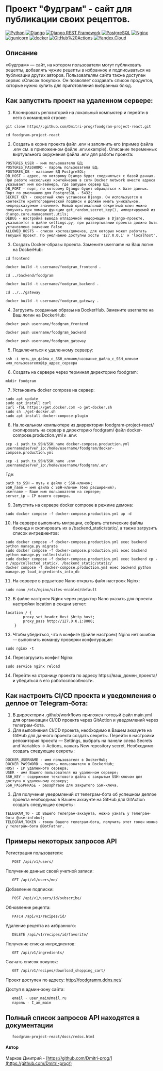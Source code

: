 # Проект "Фудграм" - сайт для публикации своих рецептов.

[![Python](https://img.shields.io/badge/-Python-464646?style=flat-square&logo=Python)](https://www.python.org/)
[![Django](https://img.shields.io/badge/-Django-464646?style=flat-square&logo=Django)](https://www.djangoproject.com/)
[![Django REST Framework](https://img.shields.io/badge/-Django%20REST%20Framework-464646?style=flat-square&logo=Django%20REST%20Framework)](https://www.django-rest-framework.org/)
[![PostgreSQL](https://img.shields.io/badge/-PostgreSQL-464646?style=flat-square&logo=PostgreSQL)](https://www.postgresql.org/)
[![Nginx](https://img.shields.io/badge/-NGINX-464646?style=flat-square&logo=NGINX)](https://nginx.org/ru/)
[![gunicorn](https://img.shields.io/badge/-gunicorn-464646?style=flat-square&logo=gunicorn)](https://gunicorn.org/)
[![docker](https://img.shields.io/badge/-Docker-464646?style=flat-square&logo=docker)](https://www.docker.com/)
[![GitHub%20Actions](https://img.shields.io/badge/-GitHub%20Actions-464646?style=flat-square&logo=GitHub%20actions)](https://github.com/features/actions)
[![Yandex.Cloud](https://img.shields.io/badge/-Yandex.Cloud-464646?style=flat-square&logo=Yandex.Cloud)](https://cloud.yandex.ru/)

## Описание

«Фудграм» — сайт, на котором пользователи могут публиковать рецепты, добавлять чужие рецепты в избранное и подписываться на публикации других авторов. Пользователям сайта также доступен сервис «Список покупок». Он позволяет создавать список продуктов, которые нужно купить для приготовления выбранных блюд.

## Как запустить проект на удаленном сервере:

1. Клонировать репозиторий на локальный компьютер и перейти в него в командной строке:

```
git clone https//:github.com/Dmitri-prog/foodgram-project-react.git
```

```
cd foodgram-project-react
```

2. Cоздать в корне проекта файл .env и заполнить его (пример файла .env см. в приложенном файле .env.example). Описание переменных виртуального окружения файла .env для работы проекта:
```
POSTGRES_USER - имя пользователя БД;
POSTGRES_PASSWORD - пароль пользователя БД;
POSTGRES_DB - название БД PostgreSQL;
DB_HOST - адрес, по которому Django будет соединяться с базой данных. При работе нескольких контейнеров в сети Docker network вместо адреса указывают имя контейнера, где запущен сервер БД;
DB_PORT - порт, по которому Django будет обращаться к базе данных. Порт по умолчанию для PostgreSQL - 5432;
SECRET_KEY - cекретный ключ установки Django. Он используется в контексте криптографической подписи и должен иметь уникальное, непредсказуемое значение. Новый оригинальный секретный ключ можно получить при помощи функции get_random_secret_key(), импортируемой из django.core.management.utils;
DEBUG - настройка вывода отладочной информации в Django-проекте, указывается в файле settings.py, при развертывании проекта должно быть установлено значение False
ALLOWED_HOSTS - список хостов/доменов, для которых может работать текущий проект. По умолчанию доступны хосты '127.0.0.1' и 'localhost'.
```

3. Создать Docker-образы проекта. Замените username на Ваш логин на DockerHub:

```
cd frontend
```

```
docker build -t username/foodgram_frontend .
```

```
cd ../backend/foodgram
```

```
docker build -t username/foodgram_backend .
```

```
cd ../../gateway
```

```
docker build -t username/foodgram_gateway .
```

4. Загрузить созданные образы на DockerHub. Замените username на Ваш логин на DockerHub:
```
docker push username/foodgram_frontend
```

```
docker push username/foodgram_backend
```

```
docker push username/foodgram_gateway
```

5. Подключиться к удаленному серверу:
```
ssh -i путь_до_файла_с_SSH_ключом/название_файла_с_SSH_ключом имя_пользователя@ip_адрес_сервера
```

6. Создать на сервере через терминал директорию foodgram:
```
mkdir foodgram
```

7. Установить docker compose на сервер:
```
sudo apt update
sudo apt install curl
curl -fSL https://get.docker.com -o get-docker.sh
sudo sh ./get-docker.sh
sudo apt install docker-compose-plugin 
```

8. На локальном компьютере из дирректории foodgram-project-react/ cкопировать на сервер в директорию foodgram/ файл docker-compose.production.yml и .env:
```
scp -i path_to_SSH/SSH_name docker-compose.production.yml username@server_ip:/home/username/foodgram/docker-compose.production.yml
```

```
scp -i path_to_SSH/SSH_name .env username@server_ip:/home/username/foodgram/.env
```

Где:
```
path_to_SSH — путь к файлу с SSH-ключом;
SSH_name — имя файла с SSH-ключом (без расширения);
username — Ваше имя пользователя на сервере;
server_ip — IP вашего сервера.
```

9. Запустить на сервере docker compose в режиме демона:
```
sudo docker compose -f docker-compose.production.yml up -d
```
10. На сервере выполнить миграции, собрать статические файлы бэкенда и скопировать их в /backend_static/static/, а также загрузить список ингредиентов:
```
sudo docker compose -f docker-compose.production.yml exec backend python manage.py migrate
sudo docker compose -f docker-compose.production.yml exec backend python manage.py collectstatic
sudo docker compose -f docker-compose.production.yml exec backend cp -r /app/collected_static/. /backend_static/static/
docker compose -f docker-compose.production.yml exec backend python manage.py load_ingredients_into_db
```
11. На сервере в редакторе Nano открыть файл настроек Nginx:
```
sudo nano /etc/nginx/sites-enabled/default
```
12. В файле настроек Nginx через редактор Nano указать для проекта настройки location в секции server:
```
location / {
        proxy_set_header Host $http_host;
        proxy_pass http://127.0.0.1:8000;
    }
```
13. Чтобы убедиться, что в конфиге (файле настроек) Nginx нет ошибок — выполнить команду проверки конфигурации:
```
sudo nginx -t
```
14. Перезагрузить конфиг Nginx:
```
sudo service nginx reload
```
14. Перейти на страницу проекта по адресу https://ваш_домен_проекта/ и убедиться в его работоспособности.

## Как настроить CI/CD проекта и уведомления о деплое от Telegram-бота:

1. В дирректории .github/workflows приложен готовый файл main.yml для организации CI/CD проекта через GitAction и уведомлений через телеграм-бота.
2. Для выполнения CI/CD проекта, необходимо в Вашем аккаунте на GitHub для данного проекта создать секреты. 
Перейти в настройки репозитория проекта — Settings, выбрать на панели слева Secrets and Variables → Actions, нажать New repository secret. Необходимо создать следующие секреты:
```
DOCKER_USERNAME - имя пользователя в DockerHub;
DOCKER_PASSWORD - пароль пользователя в DockerHub;
HOST - IP удаленного сервера;
USER - имя Вашего пользователя на удаленном сервере;
SSH_KEY - содержимое текстового файла с закрытым SSH-ключом для доступа к удаленному серверу;
SSH_PASSPHRASE - passphrase для закрытого SSH-ключа.
```
3. Для получения уведомлений от телеграм-бота об успешном деплое проекта необходимо в Вашем аккаунте на GitHub для GitAction создать следующие секреты:
```
TELEGRAM_TO - ID Вашего телеграм-аккаунта, можно узнать у телеграм-бота @userinfobot;
TELEGRAM_TOKEN - токен Вашего телеграм-бота, получить этот токен можно у телеграм-бота @BotFather.
```
## Примеры некоторых запросов API

Регистрация пользователя:

```bash
   POST /api/v1/users/
```

Получение данных своей учетной записи:

```bash
   GET /api/v1/users/me/ 
```

Добавление подписки:

```bash
   POST /api/v1/users/id/subscribe/
```

Обновление рецепта:
  
```bash
   PATCH /api/v1/recipes/id/
```

Удаление рецепта из избранного:

```bash
   DELETE /api/v1/recipes/id/favorite/
```

Получение списка ингредиентов:

```bash
   GET /api/v1/ingredients/
```

Скачать список покупок:

```bash
   GET /api/v1/recipes/download_shopping_cart/
```

Проект доступен по адресу: <http://foodgramm.ddns.net/>

Доступ в админ-зону сайта:

```bash
   email - user_main@mail.ru
   пароль - I_am_main
```


## Полный список запросов API находятся в документации

```
   foodgram-project-react/docs/redoc.html
```

#### Автор

Марков Дмитрий - [https://github.com/Dmitri-prog/](https://github.com/Dmitri-prog/)
